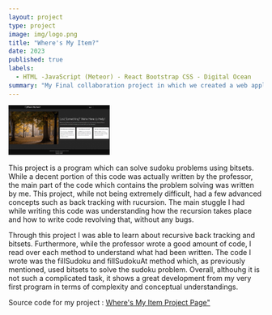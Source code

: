 ```yaml
---
layout: project
type: project
image: img/logo.png
title: "Where's My Item?"
date: 2023
published: true
labels:
  - HTML -JavaScript (Meteor) - React Bootstrap CSS - Digital Ocean 
summary: "My Final collaboration project in which we created a web application for Lost and Found items on UH campus."
---
```


  <img width="200px" src="../img/home-page.png" alt="Where's My Item Home Page" >

This project is a program which can solve sudoku problems using bitsets. While a decent portion of this code was actually written by the professor, the main part of the code which contains the problem solving was written by me. This project, while not being extremely difficult, had a few advanced concepts such as back tracking with rucursion. The main stuggle I had while writing this code was understanding how the recursion takes place and how to write code revolving that, without any bugs.

Through this project I was able to learn about recursive back tracking and bitsets. Furthermore, while the professor wrote a good amount of code, I read over each method to understand what had been written. The code I wrote was the fillSudoku and fillSudokuAt method which, as previously mentioned, used bitsets to solve the sudoku problem. Overall, althouhg it is not such a complicated task, it shows a great development from my very first program in terms of complexity and conceptual understandings. 

Source code for my project : <a href="https://wheres-my-item.github.io/">Where's My Item Project Page"</a> 

